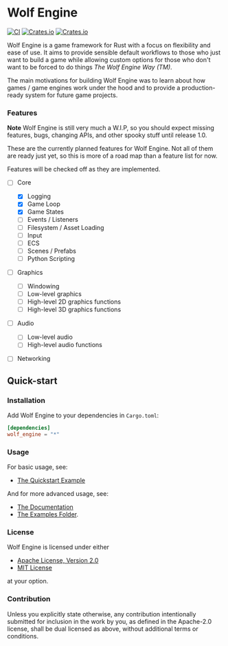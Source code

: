 # Wolf Engine

[![CI](https://github.com/AlexiWolf/wolf_engine/actions/workflows/ci.yml/badge.svg)](https://github.com/AlexiWolf/wolf_engine/actions/workflows/ci.yml)
[![Crates.io](https://img.shields.io/crates/l/wolf_engine)](https://github.com/AlexiWolf/wolf_engine#license)
[![Crates.io](https://img.shields.io/crates/v/wolf_engine)](https://crates.io/crates/wolf_engine)

Wolf Engine is a game framework for Rust with a focus on flexibility and ease of
use.   It aims to provide sensible default workflows to those who just want to 
build a game while allowing custom options for those who don't want to be forced
to do things *The Wolf Engine Way (TM)*.  

The main motivations for building Wolf Engine was to learn about how games / 
game engines work under the hood and to provide a production-ready system for 
future game projects.

### Features

**Note**  Wolf Engine is still very much a W.I.P, so you should expect missing
features, bugs, changing APIs, and other spooky stuff until release 1.0.

These are the currently planned features for Wolf Engine.  Not all of them are
ready just yet, so this is more of a road map than a feature list for now. 

Features will be checked off as they are implemented.

- [ ] Core
  - [x] Logging
  - [x] Game Loop
  - [x] Game States
  - [ ] Events / Listeners
  - [ ] Filesystem / Asset Loading
  - [ ] Input
  - [ ] ECS
  - [ ] Scenes / Prefabs
  - [ ] Python Scripting
- [ ] Graphics
  - [ ] Windowing
  - [ ] Low-level graphics 
  - [ ] High-level 2D graphics functions
  - [ ] High-level 3D graphics functions
- [ ] Audio
  - [ ] Low-level audio 
  - [ ] High-level audio functions
- [ ] Networking


## Quick-start 

### Installation

Add Wolf Engine to your dependencies in `Cargo.toml`:

```TOML
[dependencies]
wolf_engine = "*"
```

### Usage 

For basic usage, see:

 - [The Quickstart Example](https://github.com/AlexiWolf/wolf_engine/blob/main/examples/quickstart.rs)


And for more advanced usage, see:

 - [The Documentation](https://docs.rs/wolf_engine/latest/wolf_engine/) 
 - [The Examples Folder](https://github.com/AlexiWolf/wolf_engine/tree/main/examples).

### License

Wolf Engine is licensed under either 

- [Apache License, Version 2.0](LICENSE-APACHE)
- [MIT License](LICENSE-MIT)

at your option.

### Contribution

Unless you explicitly state otherwise, any contribution intentionally submitted
for inclusion in the work by you, as defined in the Apache-2.0 license, shall
be dual licensed as above, without additional terms or conditions.

